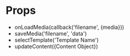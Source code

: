
# Props

- onLoadMedia(callback('filename', {media}))
- saveMedia('filename', 'data')
- selectTemplate('Template Name')
- updateContent({Content Object})